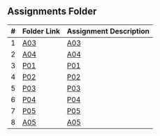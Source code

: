 ##  Assignments Folder

|   #   | Folder Link                    | Assignment Description         |
| :---: | ------------------------------ | ------------------------------ |
|   1   | [A03](A03/README.md)           | [A03](A03/README.md)           |
|   2   | [A04](A03/README.md)           | [A04](A03/README.md)           |
|   3   | [P01](P01/ReadME.md)           | [P01](P01/ReadME.md)           |
|   4   | [P02](P02/Readme.md)           | [P02](P02/banner.md)           |
|   5   | [P03](P03/ReadME.md)           | [P03](P03/banner.cpp)          |
|   6   | [P04](P04/README.md)           | [P04](P04/Banner.cpp)          |
|   7   | [P05](P05/README.md)           | [P05](P05/README.md)           |
|   8   | [A05](OOP_Primer.md/README.md) | [A05](OOP_Primer.md/README.md) |